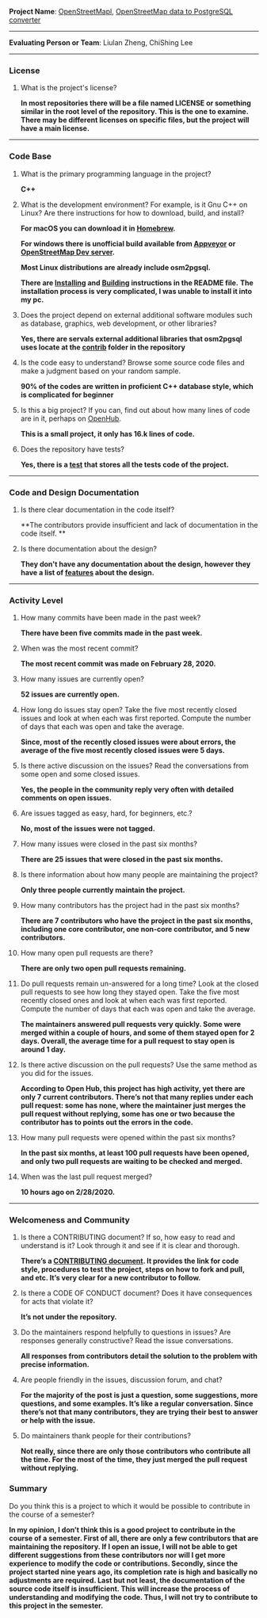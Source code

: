 **Project Name**: [OpenStreetMapl](https://wiki.openstreetmap.org/wiki/Main_Page), [OpenStreetMap data to PostgreSQL converter](https://github.com/openstreetmap/osm2pgsql)

---

**Evaluating Person or Team**: Liulan Zheng, ChiShing Lee


---


### License

1. What is the project's license?
   
   **In most repositories there will be a file named LICENSE or something similar in the root level of the repository. This is the one to examine. There may be different licenses on specific files, but the project will have a main license.**

---

### Code Base


1. What is the primary programming language in the project?
   
   **C++**

1. What is the development environment? For example, is it Gnu C++ on Linux?
Are there instructions for how to download, build, and install?

   **For macOS you can download it in [Homebrew](https://brew.sh/).**
   
   **For windows there is unofficial build available from [Appveyor](https://ci.appveyor.com/project/openstreetmap/osm2pgsql/history) or [OpenStreetMap Dev server](https://lonvia.dev.openstreetmap.org/osm2pgsql-winbuild/releases/).**
   
   **Most Linux distributions are already include osm2pgsql.**
   
   **There are [Installing](https://github.com/openstreetmap/osm2pgsql#installing) and [Building](https://github.com/openstreetmap/osm2pgsql#building) instructions in the README file.**
   **The installation process is very complicated, I was unable to install it into my pc.**

1. Does the project depend on external additional software modules such as
database,  graphics, web development, or other libraries?

   **Yes, there are servals external additional libraries that osm2pgsql uses locate at the [contrib](https://github.com/openstreetmap/osm2pgsql/tree/master/contrib) folder in the repository** 
   
1. Is the code easy to understand? Browse some source code files and make
a judgment based on your random sample.

   **90% of the codes are written in proficient C++ database style, which is complicated for beginner** 

1. Is this a big project? If you can, find out about how many lines of code
are in it, perhaps on [OpenHub](https://www.openhub.net/).

   **This is a small project, it only has 16.k lines of code.**


1. Does the repository have tests?

   **Yes, there is a [test](https://github.com/openstreetmap/osm2pgsql/tree/master/tests) that stores all the tests code of the project.**


---

### Code and Design Documentation
1. Is there clear documentation in the code itself?

   **The contributors provide insufficient and lack of documentation in the code itself. **

1. Is there documentation about the design?

   **They don't have any documentation about the design, however they have a list of [features](https://github.com/openstreetmap/osm2pgsql#features) about the design.**


---


### Activity Level


1. How many commits have been made in the past week?

   **There have been five commits made in the past week.**

1. When was the most recent commit?

   **The most recent commit was made on February 28, 2020.** 

1. How many issues are currently open?

   **52 issues are currently open.**

1. How long do issues stay open?
Take the five most recently closed issues and look at when each was first reported.
Compute the number of days that each was open and take the average.

   **Since, most of the recently closed issues were about errors, the average of the five most recently closed issues were 5 days.**
   
1. Is there active discussion on the issues?
Read the conversations from some open and some closed issues.

   **Yes, the people in the community reply very often with detailed comments on open issues.** 

1. Are issues tagged as easy, hard, for beginners, etc.?
   
   **No, most of the issues were not tagged.**

1. How many issues were closed in the past six months?
   
   **There are 25 issues that were closed in the past six months.**

1. Is there information about how many people are maintaining the project?
   
   **Only three people currently maintain the project.** 
   
1. How many contributors has the project had in the past six months?
   
   **There are 7 contributors who have the project in the past six months, including one core contributor, one non-core contributor, and 5 new contributors.**
   
1. How many open pull requests are there?
   
   **There are only two open pull requests remaining.**

1. Do pull requests remain un-answered for a long time?
Look at the closed pull requests to see how long they stayed open.
Take the five most recently closed ones and look at when each was first reported.
Compute the number of days that each was open and take the average.
   
   **The maintainers answered pull requests very quickly. Some were merged within a couple of hours, and some of them stayed open for 2 days. Overall, the average time for a pull request to stay open is around 1 day.**

1. Is there active discussion on the pull requests?
Use the same method as you did for the issues.
   
   **According to Open Hub, this project has high activity, yet there are only 7 current contributors. There’s not that many replies under each pull request: some has none, where the maintainer just merges the pull request without replying, some has one or two because the contributor has to points out the errors in the code.**

1. How many pull requests were opened within the past six months?
   
   **In the past six months, at least 100 pull requests have been opened, and only two pull requests are waiting to be checked and merged.**

1. When was the last  pull request  merged?
   
   **10 hours ago on 2/28/2020.**

---
### Welcomeness and Community

1. Is there a CONTRIBUTING document? If so, how easy to read and understand is it?
Look through it and see if it is clear and thorough.

   **There’s a [CONTRIBUTING document](https://github.com/openstreetmap/osm2pgsql/blob/master/CONTRIBUTING.md). It provides the link for code style, procedures to test the project, steps on how to fork and pull, and etc. It’s very clear for a new contributor to follow.**

1. Is there a CODE OF CONDUCT document? Does it have consequences for acts that
violate it?

   **It’s not under the repository.**

1. Do the maintainers respond helpfully to questions in issues?
Are responses generally constructive?
Read the issue conversations.

   **All responses from contributors detail the solution to the problem with precise information.**
   
1. Are people friendly in the issues, discussion forum, and chat?
   
   **For the majority of the post is just a question, some suggestions, more questions, and some examples. It’s like a regular conversation. Since there’s not that many contributors, they are trying their best to answer or help with the issue.**

1. Do maintainers thank people for their contributions?
   
   **Not really, since there are only those contributors who contribute all the time. For the most of the time, they just merged the pull request without replying.**
### Summary

Do you think  this is a project to which it would be possible to contribute in the
course of a semester?

   **In my opinion, I don’t think this is a good project to contribute in the course of a semester. First of all, there are only a few contributors that are maintaining the repository. If I open an issue, I will not be able to get different suggestions from these contributors nor will I get more experience to modify the code or contributions. Secondly, since the project started nine years ago, its completion rate is high and basically no adjustments are required. Last but not least, the documentation of the source code itself is insufficient. This will increase the process of understanding and modifying the code. Thus, I will not try to contribute to this project in the semester.** 


